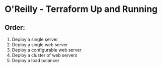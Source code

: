 # O'Reilly - Terraform Up and Running

## Order:

1. Deploy a single server
2. Deploy a single web server
3. Deploy a configurable web server
4. Deploy a cluster of web servers
5. Deploy a load balancer